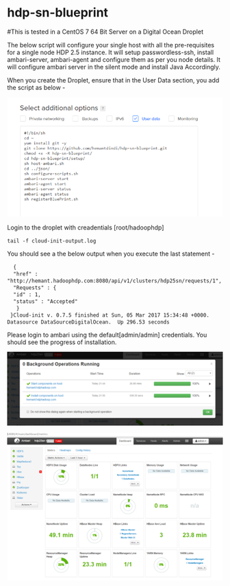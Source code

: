 # hdp-sn-blueprint

#This is tested in a CentOS 7 64 Bit Server on a Digital Ocean Droplet

The below script will configure your single host with all the pre-requisites for a single node HDP 2.5 instance.
It will setup passwordless-ssh, install ambari-server, ambari-agent and configure them as per you node details.
It will configure ambari server in the silent mode and install Java Accordingly.

When you create the Droplet, ensure that in the User Data section, you add the script as below - 

![Alt text](./Droplet-Data.PNG)

Login to the droplet with creadentials [root/hadoophdp]
	
	tail -f cloud-init-output.log
   
You should see a the below output when you execute the last statement -

      {
      "href" : "http://hemant.hadoophdp.com:8080/api/v1/clusters/hdp25sn/requests/1",
      "Requests" : {
      "id" : 1,
      "status" : "Accepted"
       } 
     }Cloud-init v. 0.7.5 finished at Sun, 05 Mar 2017 15:34:48 +0000. Datasource DataSourceDigitalOcean.  Up 296.53 seconds

Please login to ambari using the default[admin/admin] credentials. You should see the progress of installation.
 
![Alt text](./Ambari-BP-1.PNG)
  
![Alt text](./Ambari-BP-2.PNG)


